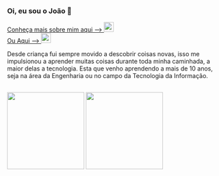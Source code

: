 
### Oi, eu sou o João 👋
  
  <a href="https://jaotuta.github.io/portf-page/" target="_blank">
  <div>
  Conheça mais sobre mim aqui --> 
  <img height="23em" src="https://p.kindpng.com/picc/s/346-3466598_white-icons-book-icon-hd-png-download.png">
  </div>
  </a>
  
  

  <div>
  <a href="https://www.linkedin.com/in/joaolucascruz91" target="_blank">
    Ou Aqui --> 
  <img height="23em" src="https://cdn-icons-png.flaticon.com/512/174/174857.png">
  </a>
  </div>
  
<p>  
  Desde criança fui sempre movido a descobrir coisas novas, isso me impulsionou
a aprender muitas coisas durante toda minha caminhada, a maior delas a tecnologia. Esta que
venho aprendendo a mais de 10 anos, seja na área da Engenharia ou no campo
da Tecnologia da Informação. 

</p>

##

<div>
  <img height="180em" src="https://github-readme-stats.vercel.app/api?username=jaotuta&count_private=true&theme=algolia&show_icons=true" />
  <img height="180em" src="https://github-readme-stats.vercel.app/api/top-langs/?username=jaotuta&layout=compact&theme=algolia" />
</div>
